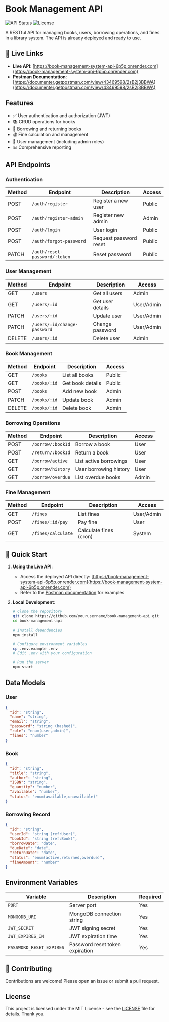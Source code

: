 # Book Management API

![API Status](https://img.shields.io/badge/status-live-brightgreen) 
![License](https://img.shields.io/badge/license-MIT-blue)

A RESTful API for managing books, users, borrowing operations, and fines in a library system. The API is already deployed and ready to use.

## 🔗 Live Links
- **Live API**: [https://book-management-system-api-6p5p.onrender.com](https://book-management-system-api-6p5p.onrender.com)
- **Postman Documentation**: [https://documenter.getpostman.com/view/43469598/2sB2j3BBWA](https://documenter.getpostman.com/view/43469598/2sB2j3BBWA)

## Features

- ✅ User authentication and authorization (JWT)
- 📚 CRUD operations for books
- 🔄 Borrowing and returning books
- 💰 Fine calculation and management
- 👥 User management (including admin roles)
- 📊 Comprehensive reporting

## API Endpoints

### Authentication
| Method | Endpoint | Description | Access |
|--------|----------|-------------|--------|
| POST   | `/auth/register` | Register a new user | Public |
| POST   | `/auth/register-admin` | Register new admin | Admin |
| POST   | `/auth/login` | User login | Public |
| POST   | `/auth/forgot-password` | Request password reset | Public |
| PATCH  | `/auth/reset-password/:token` | Reset password | Public |

### User Management
| Method | Endpoint | Description | Access |
|--------|----------|-------------|--------|
| GET    | `/users` | Get all users | Admin |
| GET    | `/users/:id` | Get user details | User/Admin |
| PATCH  | `/users/:id` | Update user | User/Admin |
| PATCH  | `/users/:id/change-password` | Change password | User/Admin |
| DELETE | `/users/:id` | Delete user | Admin |

### Book Management
| Method | Endpoint | Description | Access |
|--------|----------|-------------|--------|
| GET    | `/books` | List all books | Public |
| GET    | `/books/:id` | Get book details | Public |
| POST   | `/books` | Add new book | Admin |
| PATCH  | `/books/:id` | Update book | Admin |
| DELETE | `/books/:id` | Delete book | Admin |

### Borrowing Operations
| Method | Endpoint | Description | Access |
|--------|----------|-------------|--------|
| POST   | `/borrow/:bookId` | Borrow a book | User |
| POST   | `/return/:bookId` | Return a book | User |
| GET    | `/borrow/active` | List active borrowings | User |
| GET    | `/borrow/history` | User borrowing history | User |
| GET    | `/borrow/overdue` | List overdue books | Admin |

### Fine Management
| Method | Endpoint | Description | Access |
|--------|----------|-------------|--------|
| GET    | `/fines` | List fines | User/Admin |
| POST   | `/fines/:id/pay` | Pay fine | User |
| GET    | `/fines/calculate` | Calculate fines (cron) | System |

## 🚀 Quick Start

1. **Using the Live API**:
   - Access the deployed API directly: [https://book-management-system-api-6p5p.onrender.com](https://book-management-system-api-6p5p.onrender.com)
   - Refer to the [Postman documentation](https://documenter.getpostman.com/view/43469598/2sB2j3BBWA) for examples

2. **Local Development**:
   ```bash
   # Clone the repository
   git clone https://github.com/yourusername/book-management-api.git
   cd book-management-api

   # Install dependencies
   npm install

   # Configure environment variables
   cp .env.example .env
   # Edit .env with your configuration

   # Run the server
   npm start


## Data Models

### User
```json
{
  "id": "string",
  "name": "string",
  "email": "string",
  "password": "string (hashed)",
  "role": "enum(user,admin)",
  "fines": "number"
}
```

### Book
```json
{
  "id": "string",
  "title": "string",
  "author": "string",
  "ISBN": "string",
  "quantity": "number",
  "available": "number",
  "status": "enum(available,unavailable)"
}
```

### Borrowing Record
```json
{
  "id": "string",
  "userId": "string (ref:User)",
  "bookId": "string (ref:Book)",
  "borrowDate": "date",
  "dueDate": "date",
  "returnDate": "date",
  "status": "enum(active,returned,overdue)",
  "fineAmount": "number"
}
```

## Environment Variables

| Variable | Description | Required |
|----------|-------------|----------|
| `PORT` | Server port | Yes |
| `MONGODB_URI` | MongoDB connection string | Yes |
| `JWT_SECRET` | JWT signing secret | Yes |
| `JWT_EXPIRES_IN` | JWT expiration time | Yes |
| `PASSWORD_RESET_EXPIRES` | Password reset token expiration | Yes |

## 🤝 Contributing

Contributions are welcome! Please open an issue or submit a pull request.

## License

This project is licensed under the MIT License - see the [LICENSE](LICENSE) file for details. Thank you.
```

